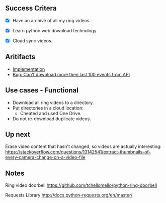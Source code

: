 ## Success Critera

- [x] Have an archive of all my ring videos.
- [x] Learn python web download technology
- [x] Cloud sync videos.


## Aritifacts

* [Implementation](https://github.com/idvorkin/LinqPadSnippets/blob/master/python/ring-video-doorbell.py)
* [Bug: Can't download more then last 100 events from API](https://github.com/tchellomello/python-ring-doorbell/issues/84)


## Use cases - Functional
* Download all ring videos to a directory.
* Put directories in a cloud location:
    *  Cheated and used One Drive.
* Do not re-download duplicate videos.

## Up next
Erase video content that hasn't changed, so videos  are actually interesting:
https://stackoverflow.com/questions/13142541/extract-thumbnails-of-every-camera-change-on-a-video-file

## Notes

Ring video doorbell
https://github.com/tchellomello/python-ring-doorbell


Requests Library
http://docs.python-requests.org/en/master/

